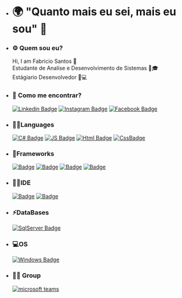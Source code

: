 - <h1 class="texte-muted">🌍 "Quanto mais eu sei, mais eu sou" 🧠</h1>

- <h3 class="text-muted">⚙️ Quem sou eu?</h3>
  Hi, I am Fabricio Santos 👋 <br>
  Estudante de Analise e Desenvolvimento de Sistemas 🧑🎓<br>
  Estágiario Desenvolvedor 💼💻

- <h3 class="text-muted">📍 Como me encontrar?</h3>

  [![Linkedin Badge](https://img.shields.io/badge/LinkedIn-0077B5?style=for-the-badge&logo=linkedin&logoColor=white)](https://www.linkedin.com/in/fabricio-dos-santos-siqueira/)
  [![Instagram Badge](https://img.shields.io/badge/Instagram-E4405F?style=for-the-badge&logo=instagram&logoColor=white)](https://www.instagram.com/fabric.santos/?hl=pt-br)
  [![Facebook Badge](https://img.shields.io/badge/Facebook-1877F2?style=for-the-badge&logo=facebook&logoColor=white)](https://www.facebook.com/fabricio.santos.37819959)

 
- <h3 class="text-muted">👨‍💻Languages</h3>

  [![C# Badge](https://img.shields.io/badge/C%23-239120?style=for-the-badge&logo=c-sharp&logoColor=white)](#)
  [![JS Badge](https://img.shields.io/badge/JavaScript-F7DF1E?style=for-the-badge&logo=javascript&logoColor=black)](#)
  [![Html Badge](https://img.shields.io/badge/HTML5-E34F26?style=for-the-badge&logo=html5&logoColor=white)](#)
  [![CssBadge](https://img.shields.io/badge/CSS3-1572B6?style=for-the-badge&logo=css3&logoColor=white)](#)
 
- <h3 class="text-muted">🚀Frameworks</h3>

  [![Badge](https://img.shields.io/badge/.NET-5C2D91?style=for-the-badge&logo=.net&logoColor=white)](#)
  [![Badge](https://img.shields.io/badge/Bootstrap-563D7C?style=for-the-badge&logo=bootstrap&logoColor=white)](#)
  [![Badge](https://img.shields.io/badge/Microsoft-666666?style=for-the-badge&logo=microsoft&logoColor=white)](#)
  [![Badge](https://img.shields.io/badge/Git-F05032?style=for-the-badge&logo=git&logoColor=white)](#)
  
- <h3 class="text-muted">👨‍💻IDE</h3>

  [![Badge](https://img.shields.io/badge/Visual_Studio_2019-5C2D91?style=for-the-badge&logo=visual%20studio&logoColor=white)](#)
  [![Badge](https://img.shields.io/badge/Visual_Studio_Code-0078D4?style=for-the-badge&logo=visual%20studio%20code&logoColor=white)](#)
  
- <h3 class="text-muted">⚡DataBases</h3>

  [![SqlServer Badge](https://img.shields.io/badge/Microsoft%20SQL%20Sever-CC2927?style=for-the-badge&logo=microsoft%20sql%20server&logoColor=white)](#)
  
- <h3 class="text-muted">💻OS</h3>

  [![Windows Badge](https://img.shields.io/badge/Windows-0078D6?style=for-the-badge&logo=windows&logoColor=white)](#)
  
- <h3 class="text-muted">🤜🤛 Group</h3>

  [![microsoft teams](https://img.shields.io/badge/Microsoft_Teams-6264A7?style=for-the-badge&logo=microsoft-teams&logoColor=white)](#)
